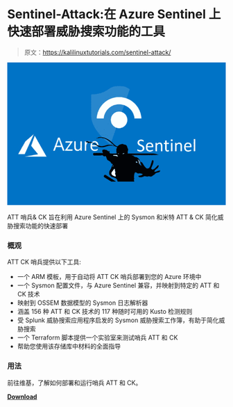 # Sentinel-Attack:在 Azure Sentinel 上快速部署威胁搜索功能的工具

> 原文：<https://kalilinuxtutorials.com/sentinel-attack/>

[![](img/809f0a133c12474547fd6ffdb64daadd.png)](https://blogger.googleusercontent.com/img/b/R29vZ2xl/AVvXsEiTXEQdIjK0V2pstaMj3C8s-2NJJscwQkPdz4iVqxjfjv1XUtg627LPaNKjoWgHwI_FPxRqVLnUCAkrYkhOQGyZWR-uR9L6SA6RJ9GEmNIKlcZBCA55aUKjhI_0GHbGy3BhI4HX-i_2EBEIi7gaQy8rRDDWfAqzz2v2lnHmIrrNpUFiY4YZa-fTLCDW/s728/FWusfANXEAAuJaj.png)

ATT 哨兵& CK 旨在利用 Azure Sentinel 上的 Sysmon 和米特 ATT & CK 简化威胁搜索功能的快速部署

### 概观

ATT CK 哨兵提供以下工具:

*   一个 ARM 模板，用于自动将 ATT CK 哨兵部署到您的 Azure 环境中
*   一个 Sysmon 配置文件，与 Azure Sentinel 兼容，并映射到特定的 ATT 和 CK 技术
*   映射到 OSSEM 数据模型的 Sysmon 日志解析器
*   涵盖 156 种 ATT 和 CK 技术的 117 种随时可用的 Kusto 检测规则
*   受 Splunk 威胁搜索应用程序启发的 Sysmon 威胁搜索工作簿，有助于简化威胁搜索
*   一个 Terraform 脚本提供一个实验室来测试哨兵 ATT 和 CK
*   帮助您使用该存储库中材料的全面指导

### 用法

前往维基，了解如何部署和运行哨兵 ATT 和 CK。

[**Download**](https://github.com/BlueTeamLabs/sentinel-attack)